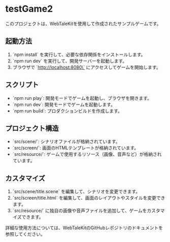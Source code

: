 # testGame2

このプロジェクトは、WebTaleKitを使用して作成されたサンプルゲームです。

## 起動方法

1. \`npm install\` を実行して、必要な依存関係をインストールします。
2. \`npm run dev\` を実行して、開発サーバーを起動します。
3. ブラウザで \`<http://localhost:8080\`> にアクセスしてゲームを開始します。

## スクリプト

- \`npm run play\`: 開発モードでゲームを起動し、ブラウザを開きます。
- \`npm run dev\`: 開発モードでゲームを起動します。
- \`npm run build\`: プロダクションビルドを作成します。

## プロジェクト構造

- \`src/scene/\`: シナリオファイルが格納されています。
- \`src/screen/\`: 画面のHTMLテンプレートが格納されています。
- \`src/resource/\`: ゲームで使用するリソース（画像、音声など）が格納されています。

## カスタマイズ

1. \`src/scene/title.scene\` を編集して、シナリオを変更できます。
2. \`src/screen/title.html\` を編集して、画面のレイアウトやスタイルを変更できます。
3. \`src/resource/\` に独自の画像や音声ファイルを追加して、ゲームをカスタマイズできます。

詳細な使用方法については、WebTaleKitのGitHubレポジトリのドキュメントを参照してください。
